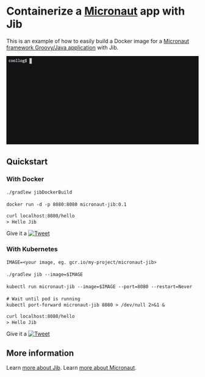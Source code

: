 # Containerize a [Micronaut](http://micronaut.io/) app with Jib

This is an example of how to easily build a Docker image for a [Micronaut framework Groovy/Java application](http://guides.micronaut.io/creating-your-first-micronaut-app-groovy/guide/index.html) with Jib.

<!-- Dockerize and run a "Hello World" @Java @micronautfw app with #Jib in seconds -->
<p align="center">
    <a href="https://twitter.com/intent/tweet?text=Dockerize%20and%20run%20a%20%22Hello%20World%22%20%40Java%20%40micronautfw%20app%20with%20%23Jib%20in%20seconds&url=https://asciinema.org/a/191805&hashtags=docker,kubernetes">
    <img src="dockerize-micronaut-jib.gif?raw=true" width="600" alt="Dockerize Micronaut app with Jib">
  </a>
</p>

## Quickstart

### With Docker

```shell
./gradlew jibDockerBuild

docker run -d -p 8080:8080 micronaut-jib:0.1
```
```shell
curl localhost:8080/hello
> Hello Jib
```

<!-- Dockerize and run a "Hello World" @Java @micronautfw app with #Jib in seconds -->
Give it a [![Tweet](https://img.shields.io/twitter/url/http/shields.io.svg?style=social)](https://twitter.com/intent/tweet?text=Dockerize%20and%20run%20a%20%22Hello%20World%22%20%40Java%20%40micronautfw%20app%20with%20%23Jib%20in%20seconds&url=https://github.com/GoogleContainerTools/jib/tree/master/examples/micronaut&hashtags=docker,kubernetes)

### With Kubernetes

```shell
IMAGE=<your image, eg. gcr.io/my-project/micronaut-jib>

./gradlew jib --image=$IMAGE

kubectl run micronaut-jib --image=$IMAGE --port=8080 --restart=Never

# Wait until pod is running
kubectl port-forward micronaut-jib 8080 > /dev/null 2>&1 &
```
```shell
curl localhost:8080/hello
> Hello Jib
```

<!-- Run a "Hello World" @java @micronautfw app on #Kubernetes with #Jib in seconds -->
Give it a [![Tweet](https://img.shields.io/twitter/url/http/shields.io.svg?style=social)](https://twitter.com/intent/tweet?text=Run%20a%20%22Hello%20World%22%20%40java%20%40micronautfw%20app%20on%20%23Kubernetes%20with%20%23Jib%20in%20seconds&url=https://github.com/GoogleContainerTools/jib/tree/master/examples/micronaut&hashtags=docker,kubernetes)

## More information

Learn [more about Jib](https://github.com/GoogleContainerTools/jib).
Learn [more about Micronaut](https://micronaut.io).
